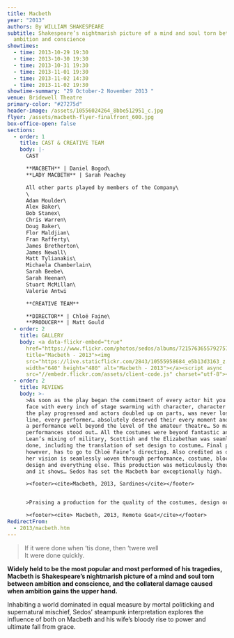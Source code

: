 ```yaml
---
title: Macbeth
year: "2013"
authors: By WILLIAM SHAKESPEARE
subtitle: Shakespeare’s nightmarish picture of a mind and soul torn between
  ambition and conscience
showtimes:
  - time: 2013-10-29 19:30
  - time: 2013-10-30 19:30
  - time: 2013-10-31 19:30
  - time: 2013-11-01 19:30
  - time: 2013-11-02 14:30
  - time: 2013-11-02 19:30
showtime-summary: "29 October-2 November 2013 "
venue: Bridewell Theatre
primary-color: "#27275d"
header-image: /assets/10556024264_8bbe512951_c.jpg
flyer: /assets/macbeth-flyer-finalfront_600.jpg
box-office-open: false
sections:
  - order: 1
    title: CAST & CREATIVE TEAM
    body: |-
      CAST

      **MACBETH** | Daniel Bogod\
      **LADY MACBETH** | Sarah Peachey

      All other parts played by members of the Company\
      \
      Adam Moulder\
      Alex Baker\
      Bob Stanex\
      Chris Warren\
      Doug Baker\
      Flor Maldjian\
      Fran Rafferty\
      James Bretherton\
      James Newall\
      Matt Tylianakis\
      Michaela Chamberlain\
      Sarah Beebe\
      Sarah Heenan\
      Stuart McMillan\
      Valerie Antwi

      **CREATIVE TEAM**

      **DIRECTOR** | Chloë Faine\
      **PRODUCER** | Matt Gould
  - order: 2
    title: GALLERY
    body: <a data-flickr-embed="true"
      href="https://www.flickr.com/photos/sedos/albums/72157636557927573"
      title="Macbeth - 2013"><img
      src="https://live.staticflickr.com/2843/10555958684_e5b13d3163_z.jpg"
      width="640" height="480" alt="Macbeth - 2013"></a><script async
      src="//embedr.flickr.com/assets/client-code.js" charset="utf-8"></script>
  - order: 2
    title: REVIEWS
    body: >-
      >As soon as the play began the commitment of every actor hit you in the
      face with every inch of stage swarming with character, character that as
      the play progressed and actors doubled up on parts, was never lost. Every
      line, every performer… absolutely deserved their every moment and created
      a performance well beyond the level of the amateur theatre… So many
      performances stood out… All the costumes were beyond fantastic and Deborah
      Lean’s mixing of military, Scottish and the Elizabethan was seamlessly
      done, including the translation of set design to costume… Final praise,
      however, has to go to Chloë Faine’s directing. Also credited as designer,
      her vision is seamlessly woven through performance, costume, blocking, set
      design and everything else. This production was meticulously thought out,
      and it shows… Sedos has set the Macbeth bar exceptionally high.

      ><footer><cite>Macbeth, 2013, Sardines</cite></footer>


      >Praising a production for the quality of the costumes, design or special effects is sometimes seen as rather a backhanded compliment. While this can be true, it is easy to forget that theatre is a visual medium, and so such elements are a legitimate part of the spectacle. In the case of Sedos’ Steampunk inspiredMacbeth, at the Bridewell Theatre, the production values are far beyond anything else you are likely to see on the fringe stage. Indeed, they put large parts of the West End to shame…Director Chloe Faine and Matt Gould (who produced the show) should congratulate themselves on a job well done, along with the rest of the cast and crew.

      ><footer><cite> Macbeth, 2013, Remote Goat</cite></footer>
RedirectFrom:
  - 2013/macbeth.htm
---
```

> If it were done when ‘tis done, then ‘twere well\
> It were done quickly.

**Widely held to be the most popular and most performed of his tragedies, Macbeth is Shakespeare’s nightmarish picture of a mind and soul torn between ambition and conscience, and the collateral damage caused when ambition gains the upper hand.**

Inhabiting a world dominated in equal measure by mortal politicking and supernatural mischief, Sedos’ steampunk interpretation explores the influence of both on Macbeth and his wife’s bloody rise to power and ultimate fall from grace.
